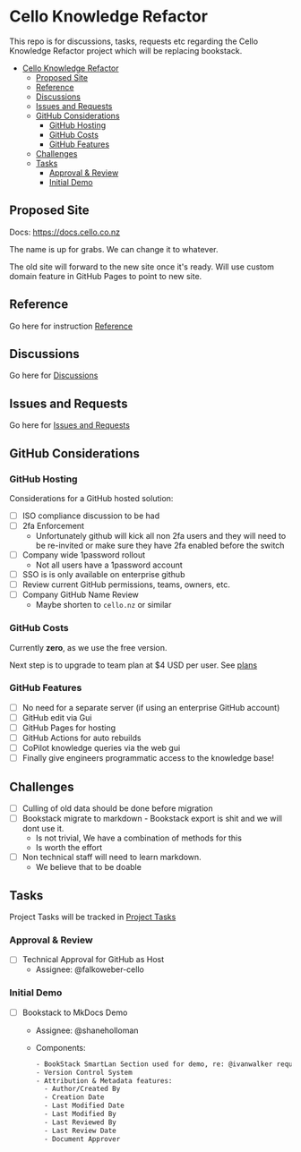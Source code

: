 # Cello Knowledge Refactor

This repo is for discussions, tasks, requests etc regarding the Cello Knowledge Refactor project which will be replacing bookstack.

<!-- TOC -->

- [Cello Knowledge Refactor](#cello-knowledge-refactor)
  - [Proposed Site](#proposed-site)
  - [Reference](#reference)
  - [Discussions](#discussions)
  - [Issues and Requests](#issues-and-requests)
  - [GitHub Considerations](#github-considerations)
    - [GitHub Hosting](#github-hosting)
    - [GitHub Costs](#github-costs)
    - [GitHub Features](#github-features)
  - [Challenges](#challenges)
  - [Tasks](#tasks)
    - [Approval \& Review](#approval--review)
    - [Initial Demo](#initial-demo)

<!-- /TOC -->

## Proposed Site

Docs: <https://docs.cello.co.nz>

The name is up for grabs. We can change it to whatever.

The old site will forward to the new site once it's ready. Will use custom domain feature in GitHub Pages to point to new site.

## Reference

Go here for instruction [Reference](reference)

## Discussions

Go here for [Discussions](https://github.com/CelloCommunications/cello-knowledge-refactor/discussions)

## Issues and Requests

Go here for [Issues and Requests](https://github.com/CelloCommunications/cello-knowledge-refactor/issues)

## GitHub Considerations

### GitHub Hosting

Considerations for a GitHub hosted solution:

- [ ] ISO compliance discussion to be had
- [ ] 2fa Enforcement
  - Unfortunately github will kick all non 2fa users and they will need to be re-invited or make sure they have 2fa enabled before the switch
- [ ] Company wide 1password rollout
  - Not all users have a 1password account
- [ ] SSO is is only available on enterprise github
- [ ] Review current GitHub permissions, teams, owners, etc.
- [ ] Company GitHub Name Review
    - Maybe shorten to `cello.nz` or similar

### GitHub Costs

Currently **zero**,  as we use the free version.

Next step is to upgrade to team plan at $4 USD per user. See [plans](https://github.com/pricing)

### GitHub Features

- [ ] No need for a separate server (if using an enterprise GitHub account)
- [ ] GitHub edit via Gui
- [ ] GitHub Pages for hosting
- [ ] GitHub Actions for auto rebuilds
- [ ] CoPilot knowledge queries via the web gui
- [ ] Finally give engineers programmatic access to the knowledge base!

## Challenges

- [ ] Culling of old data should be done before migration
- [ ] Bookstack migrate to markdown - Bookstack export is shit and we will dont use it.
  - Is not trivial, We have a combination of methods for this
  - Is worth the effort
- [ ] Non technical staff will need to learn markdown.
  - We believe that to be doable

## Tasks

Project Tasks will be tracked in [Project Tasks](https://github.com/orgs/CelloCommunications/projects/1)

### Approval & Review

- [ ] Technical Approval for GitHub as Host
  - Assignee: @falkoweber-cello

### Initial Demo

- [ ] Bookstack to MkDocs Demo
  - Assignee: @shaneholloman
  - Components:

    ```txt
    - BookStack SmartLan Section used for demo, re: @ivanwalker request
    - Version Control System
    - Attribution & Metadata features:
      - Author/Created By
      - Creation Date
      - Last Modified Date
      - Last Modified By
      - Last Reviewed By
      - Last Review Date
      - Document Approver
    ```
